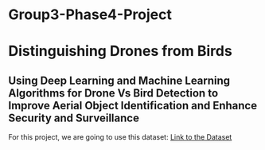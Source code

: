 # Group3-Phase4-Project
# Distinguishing Drones from Birds
## Using Deep Learning and Machine Learning Algorithms for Drone Vs Bird Detection to Improve Aerial Object Identification and Enhance Security and Surveillance

For this project, we are going to use this dataset: [Link to the Dataset](![image](https://github.com/user-attachments/assets/1f22a193-aeec-4b95-91e9-6a713df4dd0e))
